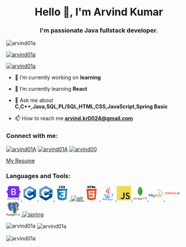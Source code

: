 <h1 align="center">Hello 👋, I'm Arvind Kumar</h1>
<h3 align="center">I'm passionate Java fullstack developer.</h3>

<p align="left"> <img src="https://komarev.com/ghpvc/?username=arvind01a&label=Profile%20views&color=0e75b6&style=flat" alt="arvind01a" /> </p>

<p align="left"> <a href="https://github.com/ryo-ma/github-profile-trophy"><img src="https://github-profile-trophy.vercel.app/?username=arvind01a" alt="arvind01a" /></a> </p>

<p align="left"> <a href="https://twitter.com/arvind01a" target="blank"><img src="https://img.shields.io/twitter/follow/arvind01a?logo=twitter&style=for-the-badge" alt="arvind01a" /></a> </p>

- 🔭 I’m currently working on **learning**

- 🌱 I’m currently learning **React**

- 💬 Ask me about **C,C++,Java,SQL,PL/SQL,HTML,CSS,JavaScript,Spring Basic**

- 📫 How to reach me **arvind.kr0024@gmail.com**

<h3 align="left">Connect with me:</h3>
<p align="left">
<a href="https://twitter.com/arvind01A" target="blank"><img align="center" src="https://raw.githubusercontent.com/rahuldkjain/github-profile-readme-generator/master/src/images/icons/Social/twitter.svg" alt="arvind01A" height="30" width="40" /></a>
<a href="https://github.com/arvind01A" target="blank"><img align="center" src="https://raw.githubusercontent.com/rahuldkjain/github-profile-readme-generator/master/src/images/icons/Social/github.svg" alt="arvind01A" height="30" width="40" /></a>
<a href="https://linkedin.com/in/arvind00" target="blank"><img align="center" src="https://raw.githubusercontent.com/rahuldkjain/github-profile-readme-generator/master/src/images/icons/Social/linked-in-alt.svg" alt="arvind00" height="30" width="40" /></a>
</p>

<a href="https://drive.google.com/file/d/1_C4-cPixaWFdh6LmDFxOzEzf7fwVuDol/view?usp=sharing">My Resume</a>

<h3 align="left">Languages and Tools:</h3>
<p align="left"> <a href="https://getbootstrap.com" target="_blank" rel="noreferrer"> <img src="https://raw.githubusercontent.com/devicons/devicon/master/icons/bootstrap/bootstrap-plain-wordmark.svg" alt="bootstrap" width="40" height="40"/> </a> <a href="https://www.cprogramming.com/" target="_blank" rel="noreferrer"> <img src="https://raw.githubusercontent.com/devicons/devicon/master/icons/c/c-original.svg" alt="c" width="40" height="40"/> </a> <a href="https://www.w3schools.com/cpp/" target="_blank" rel="noreferrer"> <img src="https://raw.githubusercontent.com/devicons/devicon/master/icons/cplusplus/cplusplus-original.svg" alt="cplusplus" width="40" height="40"/> </a> <a href="https://www.w3schools.com/css/" target="_blank" rel="noreferrer"> <img src="https://raw.githubusercontent.com/devicons/devicon/master/icons/css3/css3-original-wordmark.svg" alt="css3" width="40" height="40"/> </a> <a href="https://git-scm.com/" target="_blank" rel="noreferrer"> <img src="https://www.vectorlogo.zone/logos/git-scm/git-scm-icon.svg" alt="git" width="40" height="40"/> </a> <a href="https://www.w3.org/html/" target="_blank" rel="noreferrer"> <img src="https://raw.githubusercontent.com/devicons/devicon/master/icons/html5/html5-original-wordmark.svg" alt="html5" width="40" height="40"/> </a> <a href="https://www.java.com" target="_blank" rel="noreferrer"> <img src="https://raw.githubusercontent.com/devicons/devicon/master/icons/java/java-original.svg" alt="java" width="40" height="40"/> </a> <a href="https://developer.mozilla.org/en-US/docs/Web/JavaScript" target="_blank" rel="noreferrer"> <img src="https://raw.githubusercontent.com/devicons/devicon/master/icons/javascript/javascript-original.svg" alt="javascript" width="40" height="40"/> </a> <a href="https://www.mongodb.com/" target="_blank" rel="noreferrer"> <img src="https://raw.githubusercontent.com/devicons/devicon/master/icons/mongodb/mongodb-original-wordmark.svg" alt="mongodb" width="40" height="40"/> </a> <a href="https://www.mysql.com/" target="_blank" rel="noreferrer"> <img src="https://raw.githubusercontent.com/devicons/devicon/master/icons/mysql/mysql-original-wordmark.svg" alt="mysql" width="40" height="40"/> </a> <a href="https://www.oracle.com/" target="_blank" rel="noreferrer"> <img src="https://raw.githubusercontent.com/devicons/devicon/master/icons/oracle/oracle-original.svg" alt="oracle" width="40" height="40"/> </a> <a href="https://www.postgresql.org" target="_blank" rel="noreferrer"> <img src="https://raw.githubusercontent.com/devicons/devicon/master/icons/postgresql/postgresql-original-wordmark.svg" alt="postgresql" width="40" height="40"/> </a> <a href="https://spring.io/" target="_blank" rel="noreferrer"> <img src="https://www.vectorlogo.zone/logos/springio/springio-icon.svg" alt="spring" width="40" height="40"/> </a> </p>

<p><img align="left" src="https://github-readme-stats.vercel.app/api/top-langs?username=arvind01a&show_icons=true&locale=en&layout=compact" alt="arvind01a" /></p>

<p>&nbsp;<img align="center" src="https://github-readme-stats.vercel.app/api?username=arvind01a&show_icons=true&locale=en" alt="arvind01a" /></p>

<p><img align="center" src="https://github-readme-streak-stats.herokuapp.com/?user=arvind01a&" alt="arvind01a" /></p>
